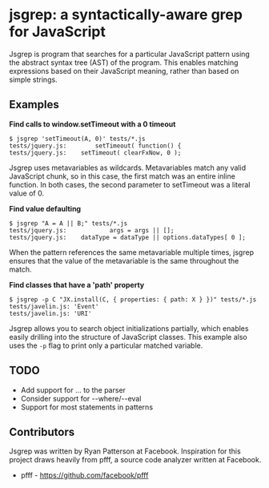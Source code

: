 # jsgrep: a syntactically-aware grep for JavaScript

Jsgrep is program that searches for a particular JavaScript pattern using the
abstract syntax tree (AST) of the program. This enables matching expressions
based on their JavaScript meaning, rather than based on simple strings.

## Examples

**Find calls to window.setTimeout with a 0 timeout**

    $ jsgrep 'setTimeout(A, 0)' tests/*.js
    tests/jquery.js:        setTimeout( function() {
    tests/jquery.js:    setTimeout( clearFxNow, 0 );

Jsgrep uses metavariables as wildcards. Metavariables match any valid JavaScript
chunk, so in this case, the first match was an entire inline function. In both
cases, the second parameter to setTimeout was a literal value of 0.

**Find value defaulting**

    $ jsgrep "A = A || B;" tests/*.js
    tests/jquery.js:            args = args || [];
    tests/jquery.js:    dataType = dataType || options.dataTypes[ 0 ];

When the pattern references the same metavariable multiple times, jsgrep ensures
that the value of the metavariable is the same throughout the match.

**Find classes that have a 'path' property**

    $ jsgrep -p C "JX.install(C, { properties: { path: X } })" tests/*.js
    tests/javelin.js: 'Event'
    tests/javelin.js: 'URI'

Jsgrep allows you to search object initializations partially, which enables
easily drilling into the structure of JavaScript classes. This example also uses
the `-p` flag to print only a particular matched variable.

## TODO

* Add support for ... to the parser
* Consider support for --where/--eval
* Support for most statements in patterns

## Contributors

Jsgrep was written by Ryan Patterson at Facebook. Inspiration for this project
draws heavily from pfff, a source code analyzer written at Facebook.

* pfff - https://github.com/facebook/pfff

